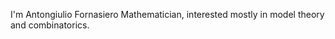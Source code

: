 I'm Antongiulio Fornasiero
Mathematician, interested mostly in model theory and combinatorics.
<!---
Antongiulio-Fornasiero/Antongiulio-Fornasiero is a ✨ special ✨ repository because its `README.md` (this file) appears on your GitHub profile.
You can click the Preview link to take a look at your changes.
--->

